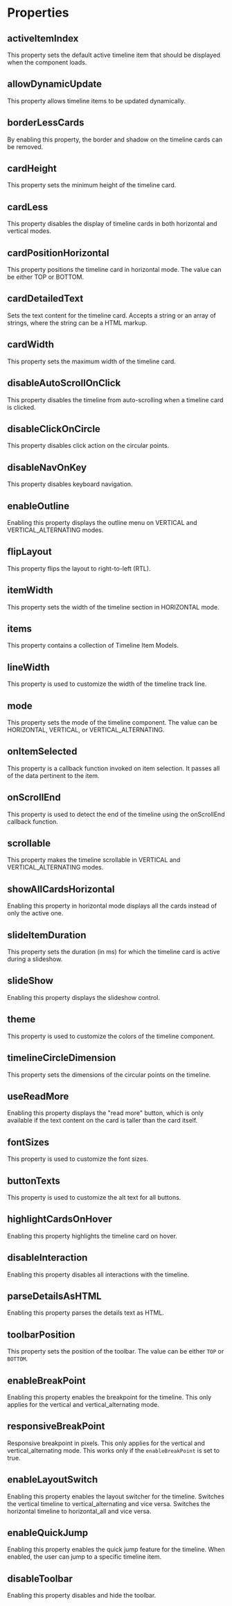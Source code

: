 # Properties

## activeItemIndex

This property sets the default active timeline item that should be displayed when the component loads.

## allowDynamicUpdate

This property allows timeline items to be updated dynamically.

## borderLessCards

By enabling this property, the border and shadow on the timeline cards can be removed.

## cardHeight

This property sets the minimum height of the timeline card.

## cardLess

This property disables the display of timeline cards in both horizontal and vertical modes.

## cardPositionHorizontal

This property positions the timeline card in horizontal mode. The value can be either TOP or BOTTOM.

## cardDetailedText

Sets the text content for the timeline card. Accepts a string or an array of strings, where the string can be a HTML markup.

## cardWidth

This property sets the maximum width of the timeline card.

## disableAutoScrollOnClick

This property disables the timeline from auto-scrolling when a timeline card is clicked.

## disableClickOnCircle

This property disables click action on the circular points.

## disableNavOnKey

This property disables keyboard navigation.

## enableOutline

Enabling this property displays the outline menu on VERTICAL and VERTICAL_ALTERNATING modes.

## flipLayout

This property flips the layout to right-to-left (RTL).

## itemWidth

This property sets the width of the timeline section in HORIZONTAL mode.

## items

This property contains a collection of Timeline Item Models.

## lineWidth

This property is used to customize the width of the timeline track line.

## mode

This property sets the mode of the timeline component. The value can be HORIZONTAL, VERTICAL, or VERTICAL_ALTERNATING.

## onItemSelected

This property is a callback function invoked on item selection. It passes all of the data pertinent to the item.

## onScrollEnd

This property is used to detect the end of the timeline using the onScrollEnd callback function.

## scrollable

This property makes the timeline scrollable in VERTICAL and VERTICAL_ALTERNATING modes.

## showAllCardsHorizontal

Enabling this property in horizontal mode displays all the cards instead of only the active one.

## slideItemDuration

This property sets the duration (in ms) for which the timeline card is active during a slideshow.

## slideShow

Enabling this property displays the slideshow control.

## theme

This property is used to customize the colors of the timeline component.

## timelineCircleDimension

This property sets the dimensions of the circular points on the timeline.

## useReadMore

Enabling this property displays the "read more" button, which is only available if the text content on the card is taller than the card itself.

## fontSizes

This property is used to customize the font sizes.

## buttonTexts

This property is used to customize the alt text for all buttons.

## highlightCardsOnHover

Enabling this property highlights the timeline card on hover.

## disableInteraction

Enabling this property disables all interactions with the timeline.

## parseDetailsAsHTML

Enabling this property parses the details text as HTML.

## toolbarPosition

This property sets the position of the toolbar. The value can be either `TOP` or `BOTTOM`.

## enableBreakPoint

Enabling this property enables the breakpoint for the timeline. This only applies for the vertical and vertical_alternating mode.

## responsiveBreakPoint

Responsive breakpoint in pixels. This only applies for the vertical and vertical_alternating mode. This works only if the `enableBreakPoint` is set to true.

## enableLayoutSwitch

Enabling this property enables the layout switcher for the timeline. Switches the vertical timeline to vertical_alternating and vice versa. Switches the horizontal timeline to horizontal_all and vice versa.

## enableQuickJump

Enabling this property enables the quick jump feature for the timeline. When enabled, the user can jump to a specific timeline item.

## disableToolbar

Enabling this property disables and hide the toolbar.
